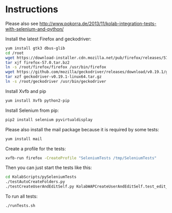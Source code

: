 Instructions
============
Please also see http://www.pokorra.de/2013/11/kolab-integration-tests-with-selenium-and-python/

Install the latest Firefox and geckodriver:

```sh
yum install gtk3 dbus-glib
cd /root
wget https://download-installer.cdn.mozilla.net/pub/firefox/releases/57.0/linux-x86_64/en-US/firefox-57.0.tar.bz2
tar xjf firefox-57.0.tar.bz2
ln -s /root/firefox/firefox /usr/bin/firefox
wget https://github.com/mozilla/geckodriver/releases/download/v0.19.1/geckodriver-v0.19.1-linux64.tar.gz
tar xzf geckodriver-v0.19.1-linux64.tar.gz
ln -s /root/geckodriver /usr/bin/geckodriver
```

Install Xvfb and pip
```sh
yum install Xvfb python2-pip
```

Install Selenium from pip:

```sh
pip2 install selenium pyvirtualdisplay
```

Please also install the mail package because it is required by some tests:

```sh
yum install mail
```

Create a profile for the tests:

```sh
xvfb-run firefox -CreateProfile "SeleniumTests /tmp/SeleniumTests"
```

Then you can just start the tests like this:
```sh
cd KolabScripts/pySeleniumTests
./testAutoCreateFolders.py
./testCreateUserAndEditSelf.py KolabWAPCreateUserAndEditSelf.test_edit_user_himself
```

To run all tests:
```sh
./runTests.sh
```
